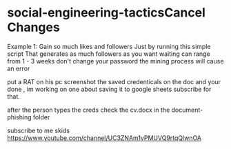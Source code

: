 # social-engineering-tacticsCancel Changes
Example 1:
Gain so much likes and followers Just by running this simple script That generates as much followers as you want waiting can range from 1 - 3 weeks don't change your password  the mining process will cause an error

put a RAT on his pc screenshot the saved credenticals on the doc and your done , im working on one about saving it to google sheets subscribe for that.

after the person types the creds check the cv.docx in the document-phishing folder


subscribe to me skids
https://www.youtube.com/channel/UC3ZNAm1yPMUVQ9rtqQlwnOA

